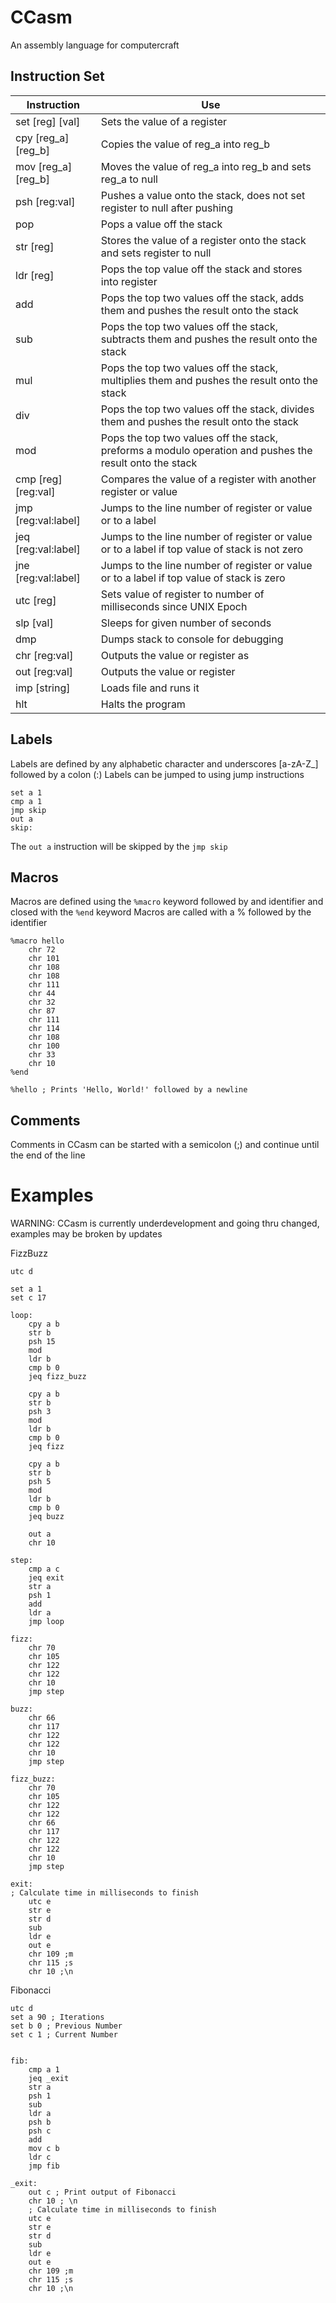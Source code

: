 # CCasm
An assembly language for computercraft

## Instruction Set
|  Instruction | Use  |
| ------------ | ------------ |
| set [reg] [val] | Sets the value of a register |
| cpy [reg_a] [reg_b] | Copies the value of reg_a into reg_b |
| mov [reg_a] [reg_b] | Moves the value of reg_a into reg_b and sets reg_a to null |
| psh [reg:val] | Pushes a value onto the stack, does not set register to null after pushing |
| pop | Pops a value off the stack |
| str [reg] | Stores the value of a register onto the stack and sets register to null |
| ldr [reg] | Pops the top value off the stack and stores into register |
| add | Pops the top two values off the stack, adds them and pushes the result onto the stack |
| sub | Pops the top two values off the stack, subtracts them and pushes the result onto the stack |
| mul | Pops the top two values off the stack, multiplies them and pushes the result onto the stack |
| div | Pops the top two values off the stack, divides them and pushes the result onto the stack |
| mod | Pops the top two values off the stack, preforms a modulo operation and pushes the result onto the stack |
| cmp [reg] [reg:val] | Compares the value of a register with another register or value |
| jmp [reg:val:label] | Jumps to the line number of register or value or to a label |
| jeq [reg:val:label] | Jumps to the line number of register or value or to a label if top value of stack is not zero |
| jne [reg:val:label] | Jumps to the line number of register or value or to a label if top value of stack is zero |
| utc [reg] | Sets value of register to number of milliseconds since UNIX Epoch |
| slp [val] | Sleeps for given number of seconds |
| dmp | Dumps stack to console for debugging |
| chr [reg:val] | Outputs the value or register as  |
| out [reg:val] | Outputs the value or register |
| imp [string] | Loads file and runs it |
| hlt | Halts the program |

## Labels
Labels are defined by any alphabetic character and underscores [a-zA-Z_] followed by a colon (:)
Labels can be jumped to using jump instructions
```
set a 1
cmp a 1
jmp skip
out a
skip:
```
The `out a` instruction will be skipped by the `jmp skip`

## Macros
Macros are defined using the `%macro` keyword followed by and identifier and closed with the `%end` keyword
Macros are called with a % followed by the identifier
```
%macro hello
    chr 72
    chr 101
    chr 108
    chr 108
    chr 111
    chr 44
    chr 32
    chr 87
    chr 111
    chr 114
    chr 108
    chr 100
    chr 33
    chr 10
%end

%hello ; Prints 'Hello, World!' followed by a newline
```

## Comments
Comments in CCasm can be started with a semicolon (;) and continue until the end of the line

# Examples

WARNING: CCasm is currently underdevelopment and going thru changed, examples may be broken by updates

FizzBuzz
```
utc d

set a 1
set c 17

loop:
    cpy a b
    str b
    psh 15
    mod
    ldr b
    cmp b 0
    jeq fizz_buzz

    cpy a b
    str b
    psh 3
    mod
    ldr b
    cmp b 0
    jeq fizz

    cpy a b
    str b
    psh 5
    mod
    ldr b
    cmp b 0
    jeq buzz

    out a
    chr 10

step:
    cmp a c
    jeq exit
    str a
    psh 1
    add
    ldr a
    jmp loop

fizz:
    chr 70
    chr 105
    chr 122
    chr 122
    chr 10
    jmp step

buzz:
    chr 66
    chr 117
    chr 122
    chr 122
    chr 10
    jmp step

fizz_buzz:
    chr 70
    chr 105
    chr 122
    chr 122
    chr 66
    chr 117
    chr 122
    chr 122
    chr 10
    jmp step

exit:
; Calculate time in milliseconds to finish
    utc e
    str e
    str d
    sub
    ldr e
    out e
    chr 109 ;m
    chr 115 ;s
    chr 10 ;\n
```

Fibonacci
```
utc d
set a 90 ; Iterations
set b 0 ; Previous Number
set c 1 ; Current Number


fib:
    cmp a 1
    jeq _exit
    str a
    psh 1
    sub
    ldr a
    psh b
    psh c
    add
    mov c b
    ldr c
    jmp fib

_exit:
    out c ; Print output of Fibonacci
    chr 10 ; \n
    ; Calculate time in milliseconds to finish
    utc e
    str e
    str d
    sub
    ldr e
    out e
    chr 109 ;m
    chr 115 ;s
    chr 10 ;\n
```

